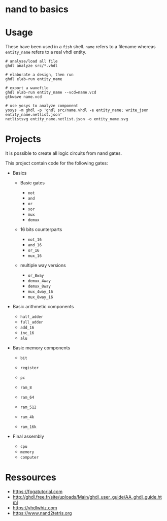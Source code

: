 # nand to basics

# Usage

These have been used in a `fish` shell. `name` refers to a filename whereas `entity_name` refers to a real vhdl entity.

```fish
# analyse/load all file
ghdl analyze src/*.vhdl

# elaborate a design, then run
ghdl elab-run entity_name

# export a wavefile
ghdl elab-run entity_name --vcd=name.vcd
gtkwave name.vcd

# use yosys to analyze component
yosys -m ghdl -p 'ghdl src/name.vhdl -e entity_name; write_json entity_name.netlist.json'
netlistsvg entity_name.netlist.json -o entity_name.svg
```

# Projects

It is possible to create all logic circuits from nand gates.

This project contain code for the following gates:

- Basics

  - Basic gates

    - `not`
    - `and`
    - `or`
    - `xor`
    - `mux`
    - `demux`

  - 16 bits counterparts

    - `not_16`
    - `and_16`
    - `or_16`
    - `mux_16`

  - multiple way versions

    - `or_8way`
    - `demux_4way`
    - `demux_8way`
    - `mux_4way_16`
    - `mux_8way_16`

- Basic arithmetic components

  - `half_adder`
  - `full_adder`
  - `add_16`
  - `inc_16`
  - `alu`

- Basic memory components

  - `bit`
  - `register`
  - `pc`

  - `ram_8`
  - `ram_64`
  - `ram_512`
  - `ram_4k`
  - `ram_16k`

- Final assembly

  - `cpu`
  - `memory`
  - `computer`

# Ressources

- https://fpgatutorial.com
- http://ghdl.free.fr/site/uploads/Main/ghdl_user_guide/AA_ghdl_guide.html
- https://vhdlwhiz.com
- https://www.nand2tetris.org
